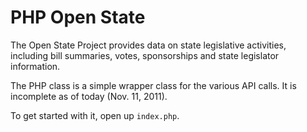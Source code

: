 # PHP Open State

The Open State Project provides data on state legislative activities, including bill summaries, votes, sponsorships and state legislator information.

The PHP class is a simple wrapper class for the various API calls. It is incomplete as of today (Nov. 11, 2011).

To get started with it, open up `index.php`.

